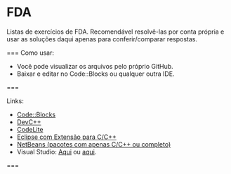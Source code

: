 FDA
===

Listas de exercícios de FDA. Recomendável resolvê-las por conta própria e usar as soluções daqui apenas para conferir/comparar respostas.

===
Como usar:
  * Você pode visualizar os arquivos pelo próprio GitHub.
  * Baixar e editar no Code::Blocks ou qualquer outra IDE.

===

Links:
  * [Code::Blocks](http://www.codeblocks.org/downloads)
  * [DevC++](http://www.bloodshed.net/download.html)
  * [CodeLite](http://downloads.codelite.org/)
  * [Eclipse com Extensão para C/C++](http://www.eclipse.org/downloads/packages/eclipse-ide-cc-developers/lunar)
  * [NetBeans (pacotes com apenas C/C++ ou completo)](https://netbeans.org/downloads/)
  * Visual Studio: [Aqui](http://www.visualstudio.com/downloads/download-visual-studio-vs) ou [aqui](http://thepiratebay.se/).

===

